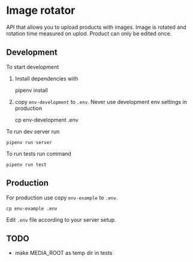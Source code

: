 # Image rotator

API that allows you to upload products with images.
Image is rotated and rotation time measured on uplod.
Product can only be edited once.

## Development

To start development

1. Install dependencies with

   pipenv install

1. copy `env-development` to `.env`. Never use development env settings in production

   cp env-development .env

To run dev server run

    pipenv run server

To run tests run command

    pipenv run test

## Production

For production use copy `env-example` to `.env`.

    cp env-example .env

Edit `.env` file according to your server setup.

## TODO
- make MEDIA_ROOT as temp dir in tests